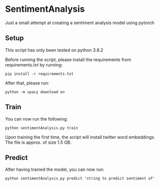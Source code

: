 # SentimentAnalysis
Just a small attempt at creating a sentiment analysis model using pytorch


## Setup

This script has only been tested on python 3.8.2

Before running the script, please install the requirements from requirements.txt by running:

`pip install -r requirements.txt`

After that, please run:

`python -m spacy download en`

## Train

You can now run the following:

`python sentimentAnalysis.py train`


Upon training the first time, the script will install twitter word embeddings. The file is approx. of size 1.5 GB.

## Predict

After having trained the model, you can now run:

`python sentimentAnalysis.py predict 'string to predict sentiment of'`



